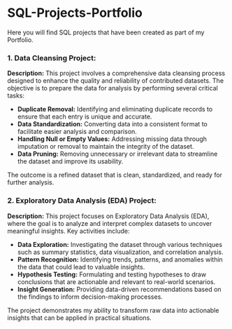 # SQL-Projects-Portfolio
Here you will find SQL projects that have been created as part of my Portfolio. 


### 1. Data Cleansing Project:
**Description:**
This project involves a comprehensive data cleansing process designed to enhance the quality and reliability of contributed datasets. The objective is to prepare the data for analysis by performing several critical tasks:
- **Duplicate Removal:** Identifying and eliminating duplicate records to ensure that each entry is unique and accurate.
- **Data Standardization:** Converting data into a consistent format to facilitate easier analysis and comparison.
- **Handling Null or Empty Values:** Addressing missing data through imputation or removal to maintain the integrity of the dataset.
- **Data Pruning:** Removing unnecessary or irrelevant data to streamline the dataset and improve its usability.

The outcome is a refined dataset that is clean, standardized, and ready for further analysis.


### 2. Exploratory Data Analysis (EDA) Project:
**Description:**
This project focuses on Exploratory Data Analysis (EDA), where the goal is to analyze and interpret complex datasets to uncover meaningful insights. Key activities include:
- **Data Exploration:** Investigating the dataset through various techniques such as summary statistics, data visualization, and correlation analysis.
- **Pattern Recognition:** Identifying trends, patterns, and anomalies within the data that could lead to valuable insights.
- **Hypothesis Testing:** Formulating and testing hypotheses to draw conclusions that are actionable and relevant to real-world scenarios.
- **Insight Generation:** Providing data-driven recommendations based on the findings to inform decision-making processes.

The project demonstrates my ability to transform raw data into actionable insights that can be applied in practical situations.
